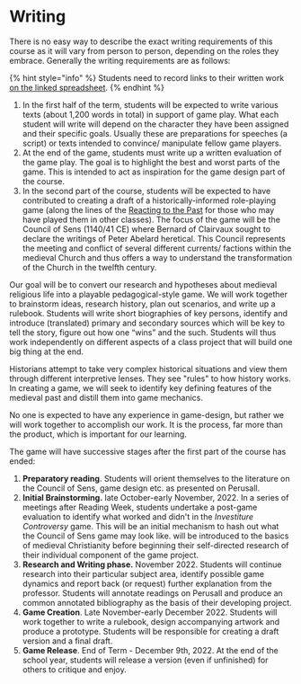 # Writing

There is no easy way to describe the exact writing requirements of this course as it will vary from person to person, depending on the roles they embrace. Generally the writing requirements are as follows:&#x20;

{% hint style="info" %}
Students need to record links to their written work [on the linked spreadsheet](https://docs.google.com/spreadsheets/d/1Y1JGyI6Sn-0jTWay6I0MKq3y27fIxbg2lFTqzLGOfxQ/edit?usp=sharing).
{% endhint %}

1. In the first half of the term, students will be expected to write various texts (about 1,200 words in total) in support of game play. What each student will write will depend on the character they have been assigned and their specific goals. Usually these are preparations for speeches (a script) or texts intended to convince/ manipulate fellow game players.&#x20;
2. At the end of the game, students must write up a written evaluation of the game play. The goal is to highlight the best and worst parts of the game. This is intended to act as inspiration for the game design part of the course.&#x20;
3. In the second part of the course, students will be expected to have contributed to creating a draft of a historically-informed role-playing game (along the lines of the [Reacting to the Past](https://reacting.barnard.edu/) for those who may have played them in other classes). The focus of the game will be the Council of Sens (1140/41 CE) where Bernard of Clairvaux sought to declare the writings of Peter Abelard heretical. This Council represents the meeting and conflict of several different currents/ factions within the medieval Church and thus offers a way to understand the transformation of the Church in the twelfth century.&#x20;

Our goal will be to convert our research and hypotheses about medieval religious life into a playable pedagogical-style game. We will work together to brainstorm ideas, research history, plan out scenarios, and write up a rulebook. Students will write short biographies of key persons, identify and introduce (translated) primary and secondary sources which will be key to tell the story, figure out how one “wins” and the such. Students will thus work independently on different aspects of a class project that will build one big thing at the end.

Historians attempt to take very complex historical situations and view them through different interpretive lenses. They see "rules" to how history works. In creating a game, we will seek to identify key defining features of the medieval past and distill them into game mechanics.

No one is expected to have any experience in game-design, but rather we will work together to accomplish our work. It is the process, far more than the product, which is important for our learning.

The game will have successive stages after the first part of the course has ended:

1. **Preparatory reading**. Students will orient themselves to the literature on the Council of Sens, game design etc. as presented on Perusall.&#x20;
2. **Initial Brainstorming.** late October-early November, 2022. In a series of meetings after Reading Week, students undertake a post-game evaluation to identify what worked and didn't in the _Investiture Controversy_ game. This will be an initial mechanism to hash out what the Council of Sens game may look like.  will be introduced to the basics of medieval Christianity before beginning their self-directed research of their individual component of the game project.
3. **Research and Writing phase.** November 2022. Students will continue research into their particular subject area, identify possible game dynamics and report back (or request) further explanation from the professor. Students will annotate readings on Perusall and produce an common annotated bibliography as the basis of their developing project.
4. **Game Creation**. Late November-early December 2022. Students will work together to write a rulebook, design accompanying artwork and produce a prototype. Students will be responsible for creating a draft version and a final draft.
5. **Game Release**. End of Term - December 9th, 2022. At the end of the school year, students will release a version (even if unfinished) for others to critique and enjoy.
